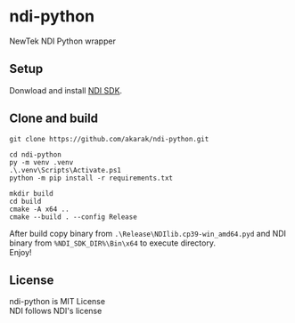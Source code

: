 # ndi-python
NewTek NDI Python wrapper

## Setup
Donwload and install [NDI SDK](https://ndi.tv/sdk/).
## Clone and build
```
git clone https://github.com/akarak/ndi-python.git

cd ndi-python
py -m venv .venv
.\.venv\Scripts\Activate.ps1
python -m pip install -r requirements.txt

mkdir build
cd build
cmake -A x64 ..
cmake --build . --config Release
```
After build copy binary from `.\Release\NDIlib.cp39-win_amd64.pyd` and NDI binary from `%NDI_SDK_DIR%\Bin\x64` to execute directory.  
Enjoy!  

## License
ndi-python is MIT License  
NDI follows NDI's license